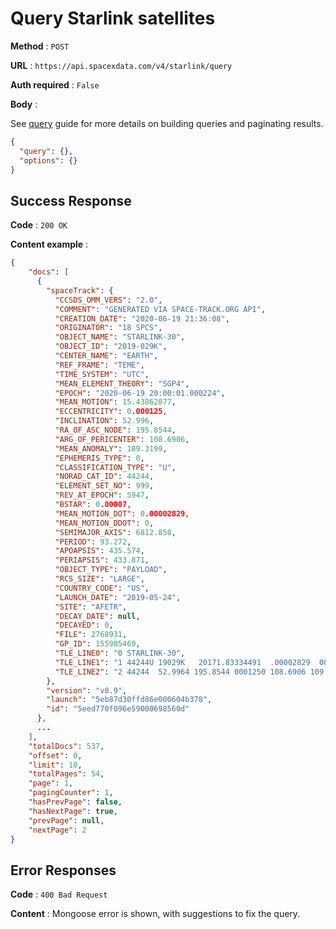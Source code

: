 # Query Starlink satellites

**Method** : `POST`

**URL** : `https://api.spacexdata.com/v4/starlink/query`

**Auth required** : `False`

**Body** :

See [query](../queries) guide for more details on building queries and paginating results.

```json
{
  "query": {},
  "options": {}
}
```

## Success Response

**Code** : `200 OK`

**Content example** :

```json
{
    "docs": [
      {
        "spaceTrack": {
          "CCSDS_OMM_VERS": "2.0",
          "COMMENT": "GENERATED VIA SPACE-TRACK.ORG API",
          "CREATION_DATE": "2020-06-19 21:36:08",
          "ORIGINATOR": "18 SPCS",
          "OBJECT_NAME": "STARLINK-30",
          "OBJECT_ID": "2019-029K",
          "CENTER_NAME": "EARTH",
          "REF_FRAME": "TEME",
          "TIME_SYSTEM": "UTC",
          "MEAN_ELEMENT_THEORY": "SGP4",
          "EPOCH": "2020-06-19 20:00:01.000224",
          "MEAN_MOTION": 15.43862877,
          "ECCENTRICITY": 0.000125,
          "INCLINATION": 52.996,
          "RA_OF_ASC_NODE": 195.8544,
          "ARG_OF_PERICENTER": 108.6906,
          "MEAN_ANOMALY": 109.3199,
          "EPHEMERIS_TYPE": 0,
          "CLASSIFICATION_TYPE": "U",
          "NORAD_CAT_ID": 44244,
          "ELEMENT_SET_NO": 999,
          "REV_AT_EPOCH": 5947,
          "BSTAR": 0.00007,
          "MEAN_MOTION_DOT": 0.00002829,
          "MEAN_MOTION_DDOT": 0,
          "SEMIMAJOR_AXIS": 6812.858,
          "PERIOD": 93.272,
          "APOAPSIS": 435.574,
          "PERIAPSIS": 433.871,
          "OBJECT_TYPE": "PAYLOAD",
          "RCS_SIZE": "LARGE",
          "COUNTRY_CODE": "US",
          "LAUNCH_DATE": "2019-05-24",
          "SITE": "AFETR",
          "DECAY_DATE": null,
          "DECAYED": 0,
          "FILE": 2768931,
          "GP_ID": 155985469,
          "TLE_LINE0": "0 STARLINK-30",
          "TLE_LINE1": "1 44244U 19029K   20171.83334491  .00002829  00000-0  70479-4 0  9997",
          "TLE_LINE2": "2 44244  52.9964 195.8544 0001250 108.6906 109.3199 15.43862877 59477"
        },
        "version": "v0.9",
        "launch": "5eb87d30ffd86e000604b378",
        "id": "5eed770f096e59000698560d"
      },
      ...
    ],
    "totalDocs": 537,
    "offset": 0,
    "limit": 10,
    "totalPages": 54,
    "page": 1,
    "pagingCounter": 1,
    "hasPrevPage": false,
    "hasNextPage": true,
    "prevPage": null,
    "nextPage": 2
}
```

## Error Responses

**Code** : `400 Bad Request`

**Content** : Mongoose error is shown, with suggestions to fix the query.
